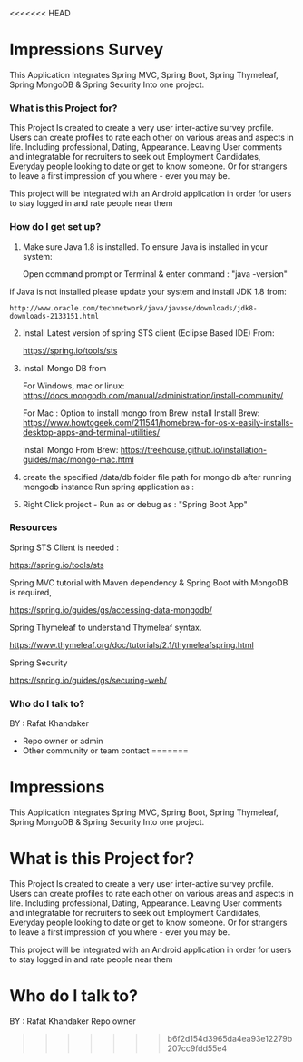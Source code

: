 <<<<<<< HEAD
# Impressions Survey #

This Application Integrates Spring MVC, Spring Boot, Spring Thymeleaf, Spring MongoDB & Spring Security
Into one project. 

### What is this Project for? ###

This Project Is created to create a very user inter-active survey profile. Users can create profiles to rate each other
on various areas and aspects in life. Including professional, Dating, Appearance. Leaving User comments and integratable
for recruiters to seek out Employment Candidates, Everyday people looking to date or get to know someone. 
Or for strangers to leave a first impression of you where - ever you may be.

This project will be integrated with an Android application in order for users to stay logged in and rate people near them


### How do I get set up? ###

1) Make sure Java 1.8 is installed.  To ensure Java is installed in your system:

	Open command prompt or Terminal & enter command :  "java -version"

if Java is not installed please update your system and install JDK 1.8 from:

	http://www.oracle.com/technetwork/java/javase/downloads/jdk8-downloads-2133151.html

2) Install Latest version of spring STS client (Eclipse Based IDE) From:

	https://spring.io/tools/sts

3) Install Mongo DB from 

	For Windows, mac or linux:
	https://docs.mongodb.com/manual/administration/install-community/

	For Mac : Option to install mongo from Brew install 
	Install Brew:  https://www.howtogeek.com/211541/homebrew-for-os-x-easily-installs-desktop-apps-and-terminal-utilities/

	Install Mongo From Brew:  https://treehouse.github.io/installation-guides/mac/mongo-mac.html


4) create the specified /data/db  folder file path for mongo db after running mongodb instance
   Run spring application as :  

5) Right Click project - Run as or debug as : "Spring Boot App"


### Resources ###
Spring STS Client is needed : 

https://spring.io/tools/sts 


Spring MVC tutorial with Maven dependency & Spring Boot with MongoDB is required,

https://spring.io/guides/gs/accessing-data-mongodb/


Spring Thymeleaf to understand Thymeleaf syntax.

https://www.thymeleaf.org/doc/tutorials/2.1/thymeleafspring.html

Spring Security 

https://spring.io/guides/gs/securing-web/


### Who do I talk to? ###

 BY : Rafat Khandaker
* Repo owner or admin
* Other community or team contact
=======
# Impressions
This Application Integrates Spring MVC, Spring Boot, Spring Thymeleaf, Spring MongoDB & Spring Security Into one project.

# What is this Project for?
This Project Is created to create a very user inter-active survey profile. Users can create profiles to rate each other on various areas and aspects in life. Including professional, Dating, Appearance. Leaving User comments and integratable for recruiters to seek out Employment Candidates, Everyday people looking to date or get to know someone. Or for strangers to leave a first impression of you where - ever you may be.

This project will be integrated with an Android application in order for users to stay logged in and rate people near them

# Who do I talk to?
BY : Rafat Khandaker Repo owner

>>>>>>> b6f2d154d3965da4ea93e12279b207cc9fdd55e4
